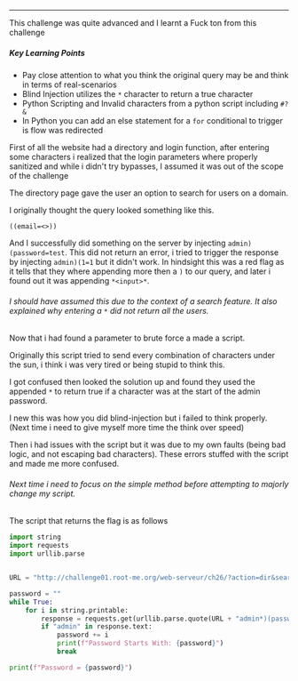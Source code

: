
---------

This challenge was quite advanced and I learnt a Fuck ton from this challenge

##### Key Learning Points
- Pay close attention to what you think the original query may be and think in terms of real-scenarios
- Blind Injection utilizes the `*` character to return a true character
- Python Scripting and Invalid characters from a python script including `#?&`
- In Python you can add an else statement for a `for` conditional to trigger is flow was redirected

First of all the website had a directory and login function, after entering some characters i realized that the login parameters where properly sanitized and while i didn't try bypasses, I assumed it was out of the scope of the challenge

The directory page gave the user an option to search for users on a domain.

I originally thought the query looked something like this.

`((email=<>))`

And I successfully did something on the server by injecting `admin)(password=test`. This did not return an error, i tried to trigger the response by injecting `admin)(1=1` but it didn't work. In hindsight this was a red flag as it tells that they where appending more then a `)` to our query, and later i found out it was appending `*<input>*`.

###### I should have assumed this due to the context of a search feature. It also explained why entering a `*` did not return all the users.

Now that i had found a parameter to brute force a made a script.

Originally this script tried to send every combination of characters under the sun, i think i was very tired or being stupid to think this.

I got confused then looked the solution up and found they used the appended `*` to return true if a character was at the start of the admin password.

I new this was how you did blind-injection but i failed to think properly. (Next time i need to give myself more time the think over speed)

Then i had issues with the script but it was due to my own faults (being bad logic, and not escaping bad characters). These errors stuffed with the script and made me more confused.

###### Next time i need to focus on the simple method before attempting to majorly change my script.

The script that returns the flag is as follows

```python
import string
import requests
import urllib.parse


URL = "http://challenge01.root-me.org/web-serveur/ch26/?action=dir&search=" 

password = ""
while True:
    for i in string.printable:
        response = requests.get(urllib.parse.quote(URL + "admin*)(password="+ (password+i)))
        if "admin" in response.text:
            password += i
            print(f"Password Starts With: {password}")
            break

print(f"Password = {password}")
```

